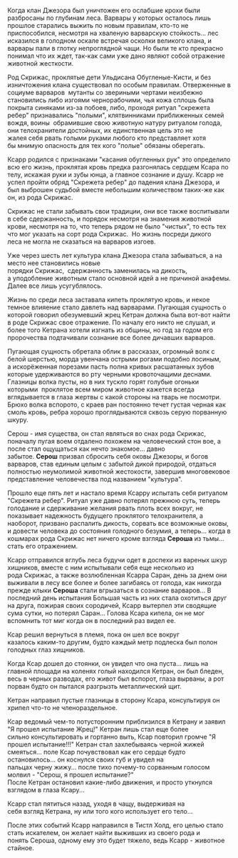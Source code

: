 Когда клан Джезора был уничтожен его ослабшие крохи были разбросаны по глубинам леса. Варвары у которых осталось лишь прошлое старались выжить по новым правилам, кто-то не приспособился, несмотря на хваленую варварскую стойкость... лес исказился в голодном оскале встречая осколки великого клана, и варвары пали в глотку непроглядной чащи. Но были те кто прекрасно понимал что их ждет, так-как сами уже дано являют собой отражение животной жесткости.  
  
Род Скрижас, проклятые дети Ульдисана Обугленые-Кисти, и без изничтожения клана существовал по особым правилам. Отверженные в социуме варваров  мутанты со звериными чертами неизбежно становились либо изгоями чернорабочими, чья кожа сплошь была покрыта синяками из-за побоев, либо, проходя ритуал "скрежета ребер" признавались "полыми", клятвинниками приближенных семей вождя, воины  обрамившие свою животную натуру ритуалом голода, они телохранители достойных, их единственная цель это не жалея себя рвать голыми руками любого кто представляет хотя бы мнимую опасность для тех кого "полые" обязаны оберегать.  
  
Ксарр родился с признаками "касания обугленных рук" это определило всю его жизнь, проклятая кровь предка разгонялась сердцем Ксара по телу, искажая руки и зубы юнца, а главное сознание и душу. Ксарр не успел пройти обряд "Скрежета ребер" до падения клана Джезора, и был выброшен судьбой вместе небольшим количеством таких-же как он, из рода Скрижас.  
  
Скрижас не стали забывать свои традиции, они все также воспитывали в себе сдержанность, и порядок несмотря на знамения животной крови, несмотря на то, что теперь рядом не было "чистых", то есть тех что мог указать на сорт рода Скрижас.  Но жизнь посреди дикого леса не могла не сказаться на варваров изгоев.  
  
Уже через шесть лет культура клана Джезора стала забываться, а на место нее становились новые порядки Скрижас,  сдержанность заменилась на дикость, а уподобление животным стало основной идей а не причиной анафемы. Далее все лишь усугублялось.  
  
Жизнь по среди леса заставала кипеть проклятую кровь, и некое темное влияение стало давлеть над варварами. Пугающая сущность о которой говорил обезумевший жрец Кетран должна была вот-вот найти в роде Скрижас свое отражение. По началу его никто не слушал, и более того Кетрана хотели изгнать из общины, но год за годом его пророчества подтачивали сознание все более дичавших варваров.  
  
Пугающая сущность обретала облик в рассказах, огромный волк с белой шерстью, морда увенчана острыми рогами подобно лосиным, а искорёженная порезами пасть полна кривых расшатанных зубов которые удерживаются во рту черными кровоточащими деснами. Глазницы волка пусты, но в них тускло горят голубые огоньки которыми  проклятое всем миром животное кажется всегда вглядывается в глаза жертвы с какой стороны на тварь не посмотри. Брюхо волка вспорото, с краев ран постоянно течет густая черная как смоль кровь, ребра хорошо проглядываются сквозь серую порванную шкуру.  
  
Серош - имя существа, он стал являться во снах рода Скрижас, поначалу пугая воем отдалено похожем на человеческий стон вое, а после стал ощущаться как нечто знакомое... давно забытое. **Серош** призвал сбросить себя оковы Джезоры, и богов варваров, став единым целым с забытой дикой природой, отдаться полностью неумолимой животной жестокости, завершив многовековое представление человечества под названием "культура".  
  
Прошло еще пять лет и настало время Ксарру испытать себя ритуалом "Скрежета ребер". Ритуал уже давно потерял прежнюю суть, теперь голодание и сдерживание желания рвать плоть всех вокруг, не показывает надежность будущего проклятого телохранителя, а наоборот, призвано распалить дикость, сорвать все возможные оковы, и довести человека до состояния голодного безумия, а теперь... когда в кошмарах рода Скрижас нет ничего кроме взгляда **Сероша** из тьмы... стать его отражением.  
  
Ксарр отправился вглубь леса будучи одет в доспехи из вареных шкур хищников, вместе с ним испытывали себя еще несколько из рода Скрижас, а также возлюбленная Ксарра Саран, день за днем они выживали в лесу все более и более загибаясь от голода, как никогда прежде клыки **Сероша** стали вгрызаться в сознание варваров... В последний день испытания Большая часть из них стала охотиться друг на друга, пожирая своих сородичей, Ксарр вытерпел эти сводящие сума сутки, но потерял Саран... Голова Ксара кипела, он не мог вспомнить тот миг когда он в последний раз видел ее.  
  
Ксар решил вернуться в племя, пока он шел все вокруг казалось каким-то другим, будто каждый метр подлеска был полон голодных глаз хищников.  
  
Когда Ксар дошел до стоянки, он увидел что она пуста... лишь на главной площади на коленях голый находился Кетран, он был бледен, весь в черных разводах, его живот был вспорот, глаза вырваны, а рот порван будто он пытался разгрызть металлический щит.  
  
Кетран направил пустые глазницы в сторону Ксара, консультируя он хрипел что-то не членораздельное.  
  
Ксар ведомый чем-то потусторонним приблизился в Кетрану и заявил "Я прошел испытание Жрец!" Кетран лишь стал еще более сильно консультировать и гортанно выть, Ксар повторил громче "Я прошел испытание!!!" Кетран стал захлебываясь черной жижей смеяться... поле Ксар почувствовал как его сердце будто остановилось... он коснулся своих губ и увидел на пальцах черну жижу... после тихо почему-то сорванным голосом молвил - "Серош, я прошел испытание?"  После Кетран остановил какие-либо движения, и просто уткнулся взглядом в глаза Ксару...  
  
Ксарр стал пятиться назад, уходя в чащу, выдерживая на себя взгляд Кетрана, ну или того кого использует его тело...  
  
После этих событий Ксарр направился в Тистл Холд, его целью стало стать искателем, он желает найти выживших из своего рода и понять Сероша, одному ему это будет тяжело, ведь Ксарр - животное стайное.


